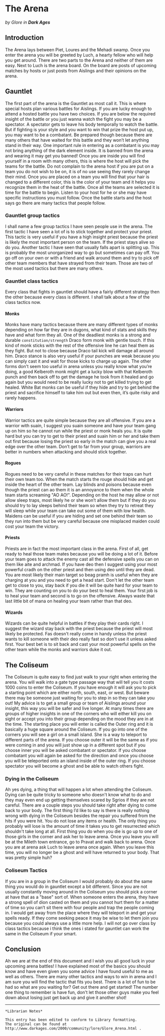 # The Arena

_by Glore in_ ___Dark Ages___

## Introduction

The Arena lays between Piet, Loures and the Mehadi swamp. Once you enter the arena you will be greeted by Luch, a hearty fellow who will help you get around. There are two parts to the Arena and neither of them are easy. Next to Luch is the arena board. On the board are posts of upcoming matches by hosts or just posts from Aislings and their opinions on the arena.

## Gauntlet

The first part of the arena is the Gauntlet as most call it. This is where special hosts plan various battles for Aislings. If you are lucky enough to attend a hosted battle you have two choices. If you are below the required insight of the battle or you just wanna watch the fight you may be a spectator. A spectator gets to leave his body temporally to watch the battle. But if fighting is your style and you want to win that prize the host put up, you may want to be a combatant. Be prepared though because there are many others that have waited for this battle and they won’t let anything stand in their way. One important rule in entering as a combatant is you may not bring anything of the dark element inside. It is banned from the arena and wearing it may get you banned! Once you are inside you will find yourself in a room with many others, this is where the host will pick the teams for the battle. Do not complain to the arena host if you are put on a team you do not wish to be on, it is of no use seeing they rarely change their mind. Once you are placed on a team you will find that your hair is changed to a different color, this is the color of your team and it helps you recognize them in the heat of the battle. Once all the teams are selected it is time for the battle to begin. Listen to your host for he or she may have specific instructions you must follow. Once the battle starts and the host says go there are many tactics that people follow.

### Gauntlet group tactics

I shall name a few group tactics I have seen people use in the arena. The first tactic I have seen a lot of is to stick together and protect your priest. This tactic is very useful if you have a high insight priest because the priest is likely the most important person on the team. If the priest stays alive so do you. Another tactic I have seen that usually falls apart is splitting up. This is probably the most unorganized way to go but sometimes can pay off. You go off on your own or with a friend and walk around them and try to pick off other team members that have strayed from their team. Those are two of the most used tactics but there are many others.

### Gauntlet class tactics

Every class that fights in gauntlet should have a fairly different strategy then the other because every class is different. I shall talk about a few of the class tactics now.

#### Monks

Monks have many tactics because there are many different types of monks depending on how far they are in dugons, what kind of stats and skills they have and what form they all. One of the deadliest monks is a strong and durable `constitution/strength` Draco form monk with gentle touch. If this kind of monk sticks with the rest of the offensive line he can heal them as they fight. But not to close because Draco tail kick will damage all around him. Draco stance is also very useful if your punches are weak because you can simply cast it and wait for those kicks to charge up again. The other forms don't seem too useful in arena unless you really know what you’re doing, a good Kelberoth monk might get a lucky blow with that Kelberoth punch and then back off to get the damage he took from it healed and go again but you would need to be really lucky not to get killed trying to get healed. White Bat monks can be useful if they hide and try to get behind the priest and sacrifice himself to take him out but even then, it’s quite risky and rarely happens.

#### Warriors

Warrior tactics are quite simple because they are all offensive. If you are a warrior with suain, I suggest you suain someone and have your team gang up on him so he cannot run while the priest or monk heals you. It is quite hard but you can try to get to their priest and suain him or her and take them out first because losing the priest so early in the match can give you a real edge over the other team. Don’t get to far from your group, warriors are better in numbers when attacking and should stick together.

#### Rogues

Rogues need to be very careful in these matches for their traps can hurt their own team too. When the match starts the rouge should hide and get inside the heart of the other team. Lay blinds and poisons because even though the priest can ao them it is an annoyance to them when the whole team starts screaming "AO AO!". Depending on the host he may allow or not allow sleep traps, most likely he or she won’t allow them but if they do you should try to lay sleeps behind their team so when they try to retreat they will sleep while your team can take out some of them with low health. Maidens can be useful if you are hiding and set one behind their team so they run into them but be very careful because one misplaced maiden could cost your team the victory.

#### Priests

Priests are in fact the most important class in the arena. First of all, get ready to heal those team mates because you will be doing a lot of it. Before your team goes to attack the enemy cast all the defensive spells you can on them like aite and archmad. If you have deo then I suggest using your most powerful cradh on the other priest and then using deo until they are dead. You are most likely their main target so beag pramh is useful when they are charging at you and you need to get a head start. Don't let the other team get to close to you, stay back if you die it will be quite hard for your team to win. They are counting on you to do your best to heal them. Your first job is to heal your team and second is to go on the offensive. Always waste that last little bit of mana on healing your team rather than that deo.

#### Wizards

Wizards can be quite helpful in battles if they play their cards right. I suggest the wizard stay back with the priest because the priest will most likely be protected. Fas doesn't really come in handy unless the priest wants to kill someone with their deo really fast so don't use it unless asked first. Your best bet is to sit back and cast your most powerful spells on the other team while the monks and warriors duke it out.

## The Coliseum

The Coliseum is quite easy to find just walk to your right when entering the arena. You will walk into a gate type passage way that will tell you it costs 1000 coins to enter the Coliseum. If you have enough it will ask you to pick a starting point which are either north, south, east, or west. But beware there may be someone just waiting for you to step in so they can take you out! My advice is to get a small group or team of Aislings around your insight, this way you will be safer and live longer. At many times there are groups of higher insights in one of the corners who will either kill you on sight or accept you into their group depending on the mood they are in at the time. The starting place you will enter is called the Outer ring and it is basically a huge square around the Coliseum. If you go into one of the corners you will see a girl on a small island. She is a way to teleport to different parts of the arena. If you choose outer it will be the same as if you were coming in and you will just show up in a different spot but if you choose inner you will be asked combatant or spectator. If you choose combatant you will again be asked for the direction and once you choose you will be teleported onto an island inside of the outer ring. If you choose spectator you will become a ghost and be able to watch others fight.

### Dying in the Coliseum

Ah yes dying, a thing that will happen a lot when attending the Coliseum. Dying can be quite tricky to someone who doesn't know what to do and they may even end up getting themselves scared by Sgrios if they are not careful. There are a couple steps you should take right after dying to come back to your body. The first thing I’d like to say is there is really nothing wrong with dying in the Coliseum besides the repair you suffered from the hits if you were hit. You do not lose any items or health. The only thing you probably will lose is the amount of time it takes you to get resurrected which shouldn't take long at all. First thing you do when you die is go up to one of those girls in the corner and ask her to leave arena. Once you leave you will be at the Mileth town entrance, go to Pravat and walk back to arena. Once you are at arena ask Luch to leave arena once again. When you leave this time, you will no longer be a ghost and will have returned to your body. That was pretty simple huh?

### Coliseum Tactics

If you are in a group in the Coliseum I would probably do about the same thing you would do in gauntlet except a bit different. Since you are not usually constantly moving around in the Coliseum you should pick a corner at have that as a "base" sort of. When someone enters the arena, they have a strong spell of dion casted on them and you cannot hurt them for a matter of time so you can’t sit there with four people and trap the people coming in. I would get away from the place where they will teleport in and get your spells ready. If they come seeking peace it may be wise to let them join you because you could always use a little more help. I will not go over class by class tactics because i think the ones i stated for gauntlet can work the same in the Coliseum if your smart.

## Conclusion

Ah we are at the end of this document and I wish you all good luck in your upcoming arena battles! I have explained most of the basics you should know and have even given you some advice I have found useful to me as well as others. There are many other tactics and ways to win in arena and I am sure you will find the tactic that fits you best. There is a lot of fun to be had so what are you waiting for? Get out there and get started! The number one thing to remember is have fun, don't let those other guys make you feel down about losing just get back up and give it another shot!

***

```
*Librarian Notes*

This entry has been edited to conform to Library formatting.
The original can be found at http://www.darkages.com/2000/community/lore/Glore_Arena.html .
```
